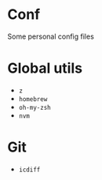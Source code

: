 # Conf
Some personal config files

# Global utils
  - `z`
  - `homebrew`
  - `oh-my-zsh`
  - `nvm`

# Git
 - `icdiff`
  
